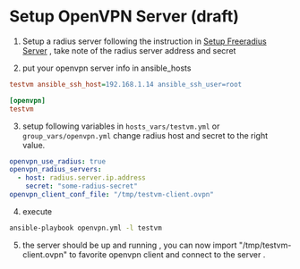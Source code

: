 # Setup OpenVPN Server  (draft)

1. Setup a radius server following the instruction in [Setup Freeradius Server](/ftao/vpn-deploy-playbook/wiki/Setup-Freeradius-Server) , take note of the radius server address and secret 


2. put your openvpn server info in ansible_hosts
  ``` ini
  testvm ansible_ssh_host=192.168.1.14 ansible_ssh_user=root

  [openvpn]
  testvm
  ```

3. setup following variables in  `hosts_vars/testvm.yml` or `group_vars/openvpn.yml` 
  change radius host and secret to the right value. 
  ``` yml
  openvpn_use_radius: true
  openvpn_radius_servers:
    - host: radius.server.ip.address
      secret: "some-radius-secret"
  openvpn_client_conf_file: "/tmp/testvm-client.ovpn"
  ```

4. execute 
  ``` bash
  ansible-playbook openvpn.yml -l testvm 
  ```

5. the server should be up and running , you can now import  "/tmp/testvm-client.ovpn" to favorite openvpn client and connect to the server . 
  